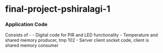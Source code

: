 # final-project-pshiralagi-1

### Application Code

Consists of -
	- Digital code for PIR and LED functionality
	- Temperature and shared memory producer, tmp 102 
	- Server client socket code, client is shared memory consumer
